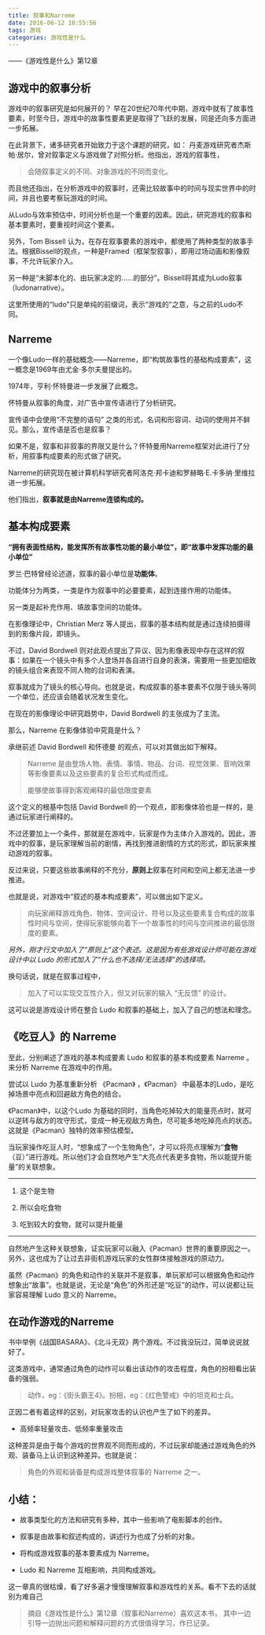 ```yaml
---
title: 叙事和Narreme
date: 2016-06-12 18:55:56
tags: 游戏
categories: 游戏性是什么
---
```


——《游戏性是什么》第12章

## 游戏中的叙事分析

游戏中的叙事研究是如何展开的？
早在20世纪70年代中期，游戏中就有了故事性要素，时至今日，游戏中的故事性要素更是取得了飞跃的发展，同是还向多方面进一步拓展。

在此背景下，诸多研究者开始致力于这个课题的研究，如：
丹麦游戏研究者杰斯帕·居尔，曾对叙事定义与游戏做了对照分析。他指出，游戏的叙事性，
> 会随叙事定义的不同、对象游戏的不同而变化。

而且他还指出，在分析游戏中的叙事时，还需比较故事中的时间与现实世界中的时间，并且也要考察玩游戏的时间。

从Ludo与效率预估中，时间分析也是一个重要的因素。因此，研究游戏的叙事和基本要素时，要重视时间这个要素。

另外，Tom Bissell 认为，在存在叙事要素的游戏中，都使用了两种类型的故事手法。根据Bissell的观点，一种是Framed（框架型叙事），即用过场动画和影像叙事，不允许玩家介入。

另一种是“未脚本化的、由玩家决定的……的部分”。Bissell将其成为Ludo叙事（ludonarrative）。

这里所使用的“ludo”只是单纯的前缀词，表示“游戏的”之意，与之前的Ludo不同。

## Narreme

一个像Ludo一样的基础概念——Narreme，即“构筑故事性的基础构成要素”，这一概念是1969年由尤金·多尔夫曼提出的。

1974年，亨利·怀特曼进一步发展了此概念。

怀特曼从叙事的角度，对广告中宣传语进行了分析研究。

宣传语中会使用“不完整的语句” 之类的形式，名词和形容词、动词的使用并不鲜见。那么，宣传语是否也是叙事？

如果不是，叙事和非叙事的界限又是什么？怀特曼用Narreme框架对此进行了分析，用叙事构成要素的形式做了研究。

Narreme的研究现在被计算机科学研究者阿洛克·邦卡迪和罗赫略·E.卡多纳·里维拉进一步拓展。

他们指出，**叙事就是由Narreme连锁构成的。**

## 基本构成要素

**“拥有表面性结构，能发挥所有故事性功能的最小单位”，即“故事中发挥功能的最小单位”**

罗兰·巴特曾经论述道，叙事的最小单位是**功能体**。

功能体分为两类，一类是作为叙事中的必要要素，起到连接作用的功能体。

另一类是起补充作用、填故事空间的功能体。

在影像理论中，Christian Merz 等人提出，叙事的基本结构就是通过连续拍摄得到的影像片段，即镜头。

不过，David Bordwell 则对此观点提出了异议、因为影像表现中存在这样的叙事：如果在一个镜头中有多个人登场并各自进行自身的表演，需要用一些更加细致的镜头组合来表现不同人物的台词和表演。

叙事就成为了镜头的核心导向。也就是说，构成叙事的基本要素不仅限于镜头等同一个单位，还应该会随着状况发生变化。

在现在的影像理论中研究趋势中，David Bordwell 的主张成为了主流。

那么，Narreme 在影像体验中究竟是什么？

承继前述 David Bordwell 和怀德曼 的观点，可以对其做出如下解释。

>Narreme  是由登场人物、表情、事情、物品、台词、视觉效果、音响效果等影像要素以及这些要素的复合形式构成而成。
>
>能够使故事得到客观阐释的最低限度要素

这个定义的根基中包括 David Bordwell 的一个观点，即影像体验也是一样的，是通过玩家进行阐释的。

不过还要加上一个条件，那就是在游戏中，玩家是作为主体介入游戏的。因此，游戏中的叙事，是玩家理解当前的剧情，再找到推进剧情的方式的形式，即玩家来推动游戏的叙事。

反过来说，只要这些故事阐释的不充分，**原则上**叙事在时间和空间上都无法进一步推进。

也就是说，对游戏中“叙述的基本构成要素”，可以做出如下定义。

>向玩家阐释游戏角色、物体、空间设计、符号以及这些要素复合构成的故事性时间与空间，使得玩家能够向着下一个故事性的时间与空间推进的最低限度的要素。

*另外，刚才行文中加入了“原则上”这个表述。这是因为有些游戏设计师可能在游戏设计中以 Ludo 的形式加入了“什么也不选择/无法选择”的选择项。*

换句话说，就是在叙事过程中，

>加入了可以实现交互性介入，但又对玩家的输入 “无反馈” 的设计。

这可以说是游戏设计师在整合 Ludo 和叙事的基础上，加入了自己的想法和理念。

## 《吃豆人》的 Narreme 

至此，分别阐述了游戏的基本构成要素 Ludo 和叙事的基本构成要素 Narreme  。来分析 Narreme  在游戏中的作用。

尝试以 Ludo 为基准重新分析 《Pacman》 ，《Pacman》 中最基本的Ludo，是吃掉场景中亮点和回避敌方角色的结合。

《Pacman》中，以这个Ludo 为基础的同时，当角色吃掉较大的能量亮点时，就可以逆转与敌方的攻守形式，变成一种无视敌方角色，尽可能多地吃掉亮点的状态。这就是《Pacman》独特的效率预估模型。

当玩家操作吃豆人时，“想象成了一个生物角色”，才可以将亮点理解为“**食物**（豆）”进行游戏。所以他们才会自然地产生“大亮点代表更多食物，所以能提升能量”的关联想象。
***
1. 这个是生物

2. 所以会吃食物 

3. 吃到较大的食物，就可以提升能量
***
自然地产生这种关联想象，证实玩家可以融入《Pacman》世界的重要原因之一。另外，这也成为了让过去非街机游戏玩家的女性群体接触游戏的原动力。

虽然《Pacman》的角色和动作的关联并不是叙事，单玩家却可以根据角色和动作想象出“故事”。也就是说，无论是“角色”的外形还是“吃豆”的动作，可以说都让玩家容易理解 Ludo 意义的 Narreme。

## 在动作游戏的Narreme

书中举例《战国BASARA》、《北斗无双》两个游戏。不过我没玩过，简单说说就好了。

这类游戏中，通常通过角色的动作可以看出该动作的攻击程度，角色的扮相看出装备的强弱。

>动作，eg：《街头霸王4》。扮相，eg：《红色警戒》中的坦克和士兵。

正因二者有着这样的区别，对玩家攻击的认识也产生了如下的差异。

 - 高频率轻量攻击、低频率重量攻击

这种差异是由于每个游戏的世界观不同而形成的，不过玩家却能通过游戏角色的外观、装备马上认识到这种差异。也就是说：

>角色的外观和装备是构成游戏整体叙事的 Narreme 之一。

## 小结：
 - 故事类型化的方法和研究有多种，其中一些影响了电影脚本的创作。
 
 - 叙事是由故事和叙述构成的，讲述行为也成了分析的对象。
 
 - 将构成游戏叙事的基本要素成为 Narreme。
 
 - Ludo 和 Narreme 互相影响，共同构成游戏。


这一章真的很枯燥，看了好多遍才慢慢理解叙事和游戏性的关系。看不下去的话就别为难自己


> 摘自《游戏性是什么》第12章（叙事和Narreme）喜欢这本书，
> 其中一边引导一边抛出问题和解释问题的方式很值得学习，作已记录。
